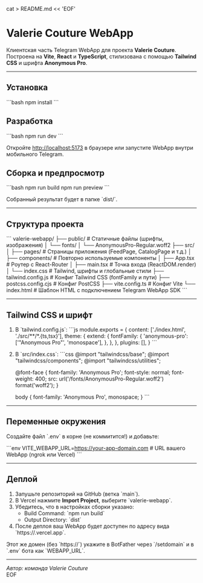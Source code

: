 cat > README.md << 'EOF'
# Valerie Couture WebApp

Клиентская часть Telegram WebApp для проекта **Valerie Couture**.  
Построена на **Vite**, **React** и **TypeScript**, стилизована с помощью **Tailwind CSS** и шрифта **Anonymous Pro**.

---

## Установка

\`\`\`bash
npm install
\`\`\`

## Разработка

\`\`\`bash
npm run dev
\`\`\`

Откройте [http://localhost:5173](http://localhost:5173) в браузере или запустите WebApp внутри мобильного Telegram.

## Сборка и предпросмотр

\`\`\`bash
npm run build
npm run preview
\`\`\`

Собранный результат будет в папке \`dist/\`.

---

## Структура проекта

\`\`\`
valerie-webapp/
├── public/             # Статичные файлы (шрифты, изображения)
│   └── fonts/
│       └── AnonymousPro-Regular.woff2
├── src/
│   ├── pages/          # Страницы приложения (FeedPage, CatalogPage и т.д.)
│   ├── components/     # Повторно используемые компоненты
│   ├── App.tsx         # Роутер с React-Router
│   ├── main.tsx        # Точка входа (ReactDOM.render)
│   └── index.css       # Tailwind, шрифты и глобальные стили
├── tailwind.config.js  # Конфиг Tailwind CSS (fontFamily и пути)
├── postcss.config.cjs  # Конфиг PostCSS
├── vite.config.ts      # Конфиг Vite
└── index.html          # Шаблон HTML с подключением Telegram WebApp SDK
\`\`\`

---

## Tailwind CSS и шрифт

1. В \`tailwind.config.js\`:
   \`\`\`js
   module.exports = {
     content: ['./index.html', './src/**/*.{ts,tsx}'],
     theme: {
       extend: {
         fontFamily: {
           'anonymous-pro': ['"Anonymous Pro"', 'monospace'],
         },
       },
     },
     plugins: [],
   }
   \`\`\`
2. В \`src/index.css\`:
   \`\`\`css
   @import "tailwindcss/base";
   @import "tailwindcss/components";
   @import "tailwindcss/utilities";

   @font-face {
     font-family: 'Anonymous Pro';
     font-style: normal;
     font-weight: 400;
     src: url('/fonts/AnonymousPro-Regular.woff2') format('woff2');
   }

   body {
     font-family: 'Anonymous Pro', monospace;
   }
   \`\`\`

---

## Переменные окружения

Создайте файл \`.env\` в корне (не коммитится!) и добавьте:

\`\`\`env
VITE_WEBAPP_URL=https://your-app-domain.com  # URL вашего WebApp (ngrok или Vercel)
\`\`\`

---

## Деплой

1. Запушьте репозиторий на GitHub (ветка \`main\`).
2. В Vercel нажмите **Import Project**, выберите \`valerie-webapp\`.
3. Убедитесь, что в настройках сборки указано:
   - Build Command: \`npm run build\`
   - Output Directory: \`dist\`
4. После деплоя ваш WebApp будет доступен по адресу вида \`https://<your-project>.vercel.app\`.

Этот же домен (без \`https://\`) укажите в BotFather через \`/setdomain\` и в \`.env\` бота как \`WEBAPP_URL\`.

---

*Автор: команда Valerie Couture*  
EOF